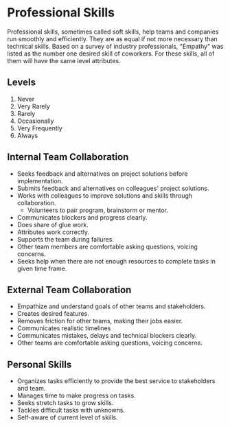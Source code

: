 # Professional Skills

Professional skills, sometimes called soft skills, help teams and companies run smoothly and efficiently.
They are as equal if not more necessary than technical skills. Based on a survey of industry professionals, "Empathy"
was listed as the number one desired skill of coworkers. For these skills, all of them will have the same level attributes.

## Levels

1. Never
2. Very Rarely 
3. Rarely
4. Occasionally
5. Very Frequently
6. Always

## Internal Team Collaboration

 * Seeks feedback and alternatives on project solutions before implementation.
 * Submits feedback and alternatives on colleagues' project solutions.
 * Works with colleagues to improve solutions and skills through collaboration.
    * Volunteers to pair program, brainstorm or mentor.
 * Communicates blockers and progress clearly.
 * Does share of glue work.
 * Attributes work correctly.
 * Supports the team during failures.
 * Other team members are comfortable asking questions, voicing concerns.
 * Seeks help when there are not enough resources to complete tasks in given time frame.
 
## External Team Collaboration

 * Empathize and understand goals of other teams and stakeholders.
 * Creates desired features.
 * Removes friction for other teams, making their jobs easier.
 * Communicates realistic timelines
 * Communicates mistakes, delays and technical blockers clearly.
 * Other teams are comfortable asking questions, voicing concerns.
 
## Personal Skills

 * Organizes tasks efficiently to provide the best service to stakeholders and team.
 * Manages time to make progress on tasks.
 * Seeks stretch tasks to grow skills.
 * Tackles difficult tasks with unknowns.
 * Self-aware of current level of skills.